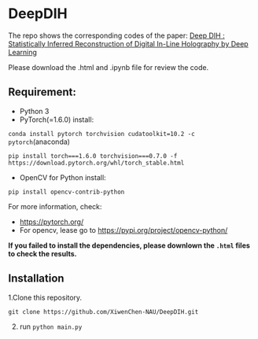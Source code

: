 # DeepDIH
The repo shows the corresponding codes of the paper: 
[Deep DIH : Statistically Inferred Reconstruction of Digital In-Line Holography by Deep Learning](https://arxiv.org/abs/2004.12231)

Please download the .html and .ipynb file for review the code.


## Requirement:
- Python 3
- PyTorch(=1.6.0) install:

`conda install pytorch torchvision cudatoolkit=10.2 -c pytorch`(anaconda)

`pip install torch===1.6.0 torchvision===0.7.0 -f https://download.pytorch.org/whl/torch_stable.html`

- OpenCV for Python install:

`pip install opencv-contrib-python`

For more information, check:
- https://pytorch.org/
- For opencv, lease go to https://pypi.org/project/opencv-python/

**If you failed to install the dependencies, please downlown the `.html` files to check the results.**

## Installation
1.Clone this repository.

`git clone https://github.com/XiwenChen-NAU/DeepDIH.git`

2. run
`python main.py`
